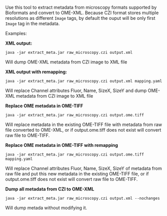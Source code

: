 Use this tool to extract metadata from microscopy formats supported by Bioformats and convert to OME-XML.
Because CZI format stores multiple resolutions as different `Image` tags, by default the ouput will be only first `Image` tag in the metadata.

Examples:

**XML output:**

`java -jar extract_meta.jar raw_microscopy.czi output.xml`

Will dump OME-XML metadata from CZI image to XML file


**XML output with remapping:**

`java -jar extract_meta.jar raw_microscopy.czi output.xml mapping.yaml`

Will replace Channel attributes Fluor, Name, SizeX, SizeY and dump OME-XML metadata from CZI image to XML file


**Replace OME metadata in OME-TIFF**

`java -jar extract_meta.jar raw_microscopy.czi output.ome.tiff`

Will replace metadata in the existing OME-TIFF file with metadata from raw file converted to OME-XML, or if output.ome.tiff does not exist will convert raw file to OME-TIFF.


**Replace OME metadata in OME-TIFF with remapping**

`java -jar extract_meta.jar raw_microscopy.czi output.ome.tiff mapping.yaml`

Will replace Channel attributes Fluor, Name, SizeX, SizeY of metadata from raw file and put this new metadata in the existing OME-TIFF file, or if output.ome.tiff does not exist will convert raw file to OME-TIFF.

**Dump all metadata from CZI to OME-XML**

`java -jar extract_meta.jar raw_microscopy.czi output.xml --nochanges`

Will dump metada without modifying it.

